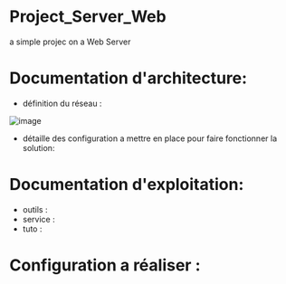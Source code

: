 # Project_Server_Web
a simple projec on a Web Server

# Documentation d'architecture:
- définition du réseau :

![image](https://user-images.githubusercontent.com/72856412/112160798-d2318180-8bea-11eb-935a-bac703b983d6.png)
- détaille des configuration a mettre en place pour faire fonctionner la solution:

# Documentation d'exploitation:
- outils :
- service :
- tuto :

# Configuration a réaliser :





